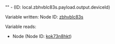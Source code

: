 "" - (ID: local.zbhvblc83s.payload.output.deviceId)

Variable written:
Node ID: [zbhvblc83s](../nodes/zbhvblc83s.md)

Variable reads:
* Node (Node ID: [kok73n8hkt](../nodes/kok73n8hkt.md))
